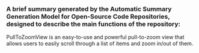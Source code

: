 ### A brief summary generated by the Automatic Summary Generation Model for Open-Source Code Repositories, designed to describe the main functions of the repository:

PullToZoomView is an easy-to-use and powerful pull-to-zoom view that allows users to easily scroll through a list of items and zoom in/out of them.
